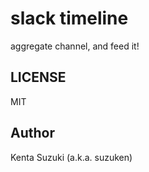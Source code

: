 # slack timeline

aggregate channel, and feed it!

## LICENSE

MIT

## Author

Kenta Suzuki (a.k.a. suzuken)
